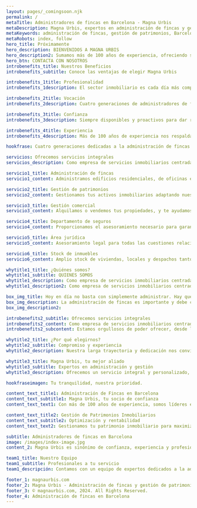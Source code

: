 ```yaml
---
layout: pages/_comingsoon.njk
permalink: /
metaTitle: Administradores de fincas en Barcelona - Magna Urbis
metaDescription: Magna Urbis, expertos en administración de fincas y gestión de patrimonios en Barcelona con más de 100 años de experiencia.
metaKeywords: administración de fincas, gestión de patrimonios, Barcelona, inmobiliaria, alquiler de viviendas
metaRobots: index, follow
hero_title: Próximamente
hero_description: BIENVENIDOS A MAGNA URBIS
hero_description2: Sumamos más de 100 años de experiencia, ofreciendo servicios integrales desde 1908.
hero_btn: CONTACTA CON NOSOTROS
introbenefits_title: Nuestros Beneficios
introbenefits_subtitle: Conoce las ventajas de elegir Magna Urbis

introbenefits_1title: Profesionalidad
introbenefits_1description: El sector inmobiliario es cada día más complejo y técnico. Cuenta con un profesional especialista en administración de fincas o gestión de patrimonios inmobiliarios.

introbenefits_2title: Vocación
introbenefits_2description: Cuatro generaciones de administradores de fincas, aprendiendo y avanzando cada día para darte el mejor servicio.

introbenefits_3title: Confianza
introbenefits_3description: Siempre disponibles y proactivos para dar respuesta a las necesidades de nuestros clientes.

introbenefits_4title: Experiencia
introbenefits_4description: Más de 100 años de experiencia nos respaldan en la administración y gestión de fincas.

hookfrase: Cuatro generaciones dedicadas a la administración de fincas.

servicios: Ofrecemos servicios integrales
servicios_description: Como empresa de servicios inmobiliarios centrada en la administración de Comunidades de Propietarios y en la gestión de patrimonios inmobiliarios en régimen de alquiler orientamos nuestros esfuerzos a la conservación y optimización de los activos inmobiliarios de nuestros clientes. 

servicio1_title: Administración de fincas
servicio1_content: Administramos edificios residenciales, de oficinas e industriales en Barcelona.

servicio2_title: Gestión de patrimonios
servicio2_content: Gestionamos tus activos inmobiliarios adaptando nuestros servicios a tus necesidades.

servicio3_title: Gestión comercial
servicio3_content: Alquilamos o vendemos tus propiedades, y te ayudamos a encontrar las que mejor se ajusten a tu perfil patrimonial.

servicio4_title: Departamento de seguros
servicio4_content: Proporcionamos el asesoramiento necesario para garantizar la excelencia en el servicio.

servicio5_title: Área jurídica
servicio5_content: Asesoramiento legal para todas las cuestiones relacionadas con la administración de fincas y gestión de patrimonios.

servicio6_title: Stock de inmuebles
servicio6_content: Amplio stock de viviendas, locales y despachos tanto para el alquiler como para la venta.

whytitle1_title: ¿Quiénes somos?
whytitle1_subtitle: QUIENES SOMOS
whytitle1_description: Como empresa de servicios inmobiliarios centrada en la administración de Comunidades de Propietarios y en la gestión de patrimonios inmobiliarios en régimen de alquiler orientamos nuestros esfuerzos a la conservación y optimización de los activos inmobiliarios.
whytitle1_description2: Como empresa de servicios inmobiliarios centrada en la administración de Comunidades de Propietarios y en la gestión de patrimonios inmobiliarios en régimen de alquiler orientamos nuestros esfuerzos a la conservación y optimización de los activos inmobiliarios de nuestros clientes. 

box_img_title: Hoy en día no basta con simplemente administrar. Hay que hacerlo con rigor, transparencia, cercanía y profesionalidad.
box_img_description: La administración de fincas es importante y debe confiarse a una empresa preparada y solvente, por ello adaptamos nuestros servicios a las necesidades de tu Comunidad de Propietarios
box_img_description2: 

introbenefits2_subtitle: Ofrecemos servicios integrales
introbenefits2_content: Como empresa de servicios inmobiliarios centrada en la administración de Comunidades de Propietarios y en la gestión de patrimonios inmobiliarios en régimen de alquiler orientamos nuestros esfuerzos a la conservación y optimización de los activos inmobiliarios de nuestros clientes. 
introbenefits2_subcontent: Estamos orgullosos de poder ofrecer, desde la seguridad que nuestra historia inspira y nuestro presente garantiza, un excelente servicio que asegura nuestra mayor recompensa - la confianza y satisfacción de nuestros clientes.

whytitle2_title: ¿Por qué elegirnos?
whytitle2_subtitle: Compromiso y experiencia
whytitle2_description: Nuestra larga trayectoria y dedicación nos convierten en la mejor opción para la administración de fincas y gestión de patrimonios en Barcelona.

whytitle3_title: Magna Urbis, tu mejor aliado
whytitle3_subtitle: Expertos en administración y gestión
whytitle3_description: Ofrecemos un servicio integral y personalizado, respaldado por más de un siglo de experiencia en el sector inmobiliario.

hookfraseimagen: Tu tranquilidad, nuestra prioridad.

content_text_title1: Administración de Fincas en Barcelona
content_text_subtitle1: Magna Urbis, tu socio de confianza
content_text_text1: Con más de 100 años de experiencia, somos líderes en la administración de fincas en Barcelona. Nuestro compromiso es ofrecer un servicio de calidad, adaptado a las necesidades de cada cliente.^^Nos especializamos en la gestión de comunidades de propietarios, garantizando la optimización y el buen funcionamiento de tus bienes inmuebles.

content_text_title2: Gestión de Patrimonios Inmobiliarios
content_text_subtitle2: Optimización y rentabilidad
content_text_text2: Gestionamos tu patrimonio inmobiliario para maximizar su rentabilidad. Nuestra experiencia y conocimiento del mercado nos permiten ofrecer soluciones efectivas y personalizadas.^^Desde la consultoría hasta la administración diaria, estamos aquí para que te olvides de los problemas y disfrutes de los beneficios.

subtitle: Administradores de fincas en Barcelona
image: /images/index-image.jpg
content_2: Magna Urbis es sinónimo de confianza, experiencia y profesionalidad en la administración de fincas y gestión de patrimonios en Barcelona.

team1_title: Nuestro Equipo
team1_subtitle: Profesionales a tu servicio
team1_descripción: Contamos con un equipo de expertos dedicados a la administración de fincas y gestión de patrimonios.^^Siempre disponibles para ofrecerte el mejor servicio y garantizar la satisfacción de nuestros clientes.

footer_1: magnaurbis.com
footer_2: Magna Urbis - Administración de fincas y gestión de patrimonios en Barcelona desde 1908.
footer_3: © magnaurbis.com, 2024. All Rights Reserved.
footer_4: Administración de fincas en Barcelona
---
```


